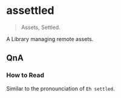 # assettled

> Assets, Settled.

A Library managing remote assets.

## QnA

### How to Read

Similar to the pronounciation of `Eh settled`.
